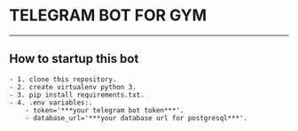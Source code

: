 # TELEGRAM BOT FOR GYM

____

How to startup this bot
-----------------------

    - 1. clone this repository.
    - 2. create virtualenv python 3.
    - 3. pip install requirements.txt.
    - 4. .env variables:.
        - token='***your telegram bot token***'.
        - database_url='***your database url for postgresql***'.